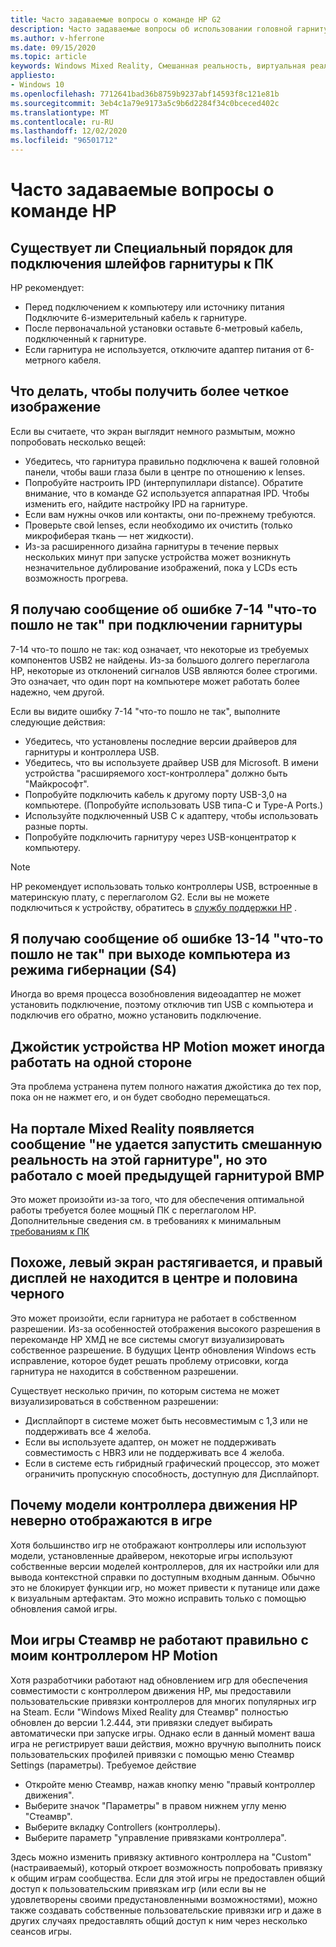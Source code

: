 ```yaml
---
title: Часто задаваемые вопросы о команде HP G2
description: Часто задаваемые вопросы об использовании головной гарнитуры команды HP
ms.author: v-hferrone
ms.date: 09/15/2020
ms.topic: article
keywords: Windows Mixed Reality, Смешанная реальность, виртуальная реальность, VR, MR, устранение неполадок, ошибки, Справка, поддержка, производительность
appliesto:
- Windows 10
ms.openlocfilehash: 7712641bad36b8759b9237abf14593f8c121e81b
ms.sourcegitcommit: 3eb4c1a79e9173a5c9b6d2284f34c0bceced402c
ms.translationtype: MT
ms.contentlocale: ru-RU
ms.lasthandoff: 12/02/2020
ms.locfileid: "96501712"
---
```

# <a name="hp-reverb-g2-frequently-asked-questions"></a>Часто задаваемые вопросы о команде HP

## <a name="is-there-a-specific-order-i-should-follow-to-connect-my-headset-cables-to-a-pc"></a>Существует ли Специальный порядок для подключения шлейфов гарнитуры к ПК

HP рекомендует:

- Перед подключением к компьютеру или источнику питания Подключите 6-измерительный кабель к гарнитуре.
- После первоначальной установки оставьте 6-метровый кабель, подключенный к гарнитуре.
- Если гарнитура не используется, отключите адаптер питания от 6-метрного кабеля.

## <a name="what-should-i-do-to-get-a-crisper-image"></a>Что делать, чтобы получить более четкое изображение

Если вы считаете, что экран выглядит немного размытым, можно попробовать несколько вещей:

- Убедитесь, что гарнитура правильно подключена к вашей головной панели, чтобы ваши глаза были в центре по отношению к lenses.
- Попробуйте настроить IPD (интерпупиллари distance). Обратите внимание, что в команде G2 используется аппаратная IPD. Чтобы изменить его, найдите настройку IPD на гарнитуре.
- Если вам нужны очков или контакты, они по-прежнему требуются.
- Проверьте свой lenses, если необходимо их очистить (только микрофиберая ткань — нет жидкости).
- Из-за расширенного дизайна гарнитуры в течение первых нескольких минут при запуске устройства может возникнуть незначительное дублирование изображений, пока у LCDs есть возможность прогрева.

## <a name="i-am-getting-a-7-14-something-went-wrong-error-when-i-plug-in-my-headset"></a>Я получаю сообщение об ошибке 7-14 "что-то пошло не так" при подключении гарнитуры

7-14 что-то пошло не так: код означает, что некоторые из требуемых компонентов USB2 не найдены.  Из-за большого долгего переглагола HP, некоторые из отклонений сигналов USB являются более строгими.  Это означает, что один порт на компьютере может работать более надежно, чем другой.

Если вы видите ошибку 7-14 "что-то пошло не так", выполните следующие действия:

- Убедитесь, что установлены последние версии драйверов для гарнитуры и контроллера USB.
- Убедитесь, что вы используете драйвер USB для Microsoft. В имени устройства "расширяемого хост-контроллера" должно быть "Майкрософт".
- Попробуйте подключить кабель к другому порту USB-3,0 на компьютере. (Попробуйте использовать USB типа-C и Type-A Ports.)
- Используйте подключенный USB C к адаптеру, чтобы использовать разные порты.
- Попробуйте подключить гарнитуру через USB-концентратор к компьютеру.

> [!NOTE]
> HP рекомендует использовать только контроллеры USB, встроенные в материнскую плату, с переглаголом G2.
> Если вы не можете подключиться к устройству, обратитесь в [службу поддержки HP](https://support.hp.com/us-en) .

## <a name="i-am-getting-a-13-14-something-went-wrong-error-when-my-pc-resumes-from-hibernate-s4"></a>Я получаю сообщение об ошибке 13-14 "что-то пошло не так" при выходе компьютера из режима гибернации (S4)

Иногда во время процесса возобновления видеоадаптер не может установить подключение, поэтому отключив тип USB с компьютера и подключив его обратно, можно установить подключение.

## <a name="my-hp-motion-controller-joystick-will-sometimes-stick-to-one-side"></a>Джойстик устройства HP Motion может иногда работать на одной стороне

Эта проблема устранена путем полного нажатия джойстика до тех пор, пока он не нажмет его, и он будет свободно перемещаться.

## <a name="the-mixed-reality-portal-says-cant-run-mixed-reality-on-this-headset-but-this-worked-fine-with-my-previous-wmr-headset"></a>На портале Mixed Reality появляется сообщение "не удается запустить смешанную реальность на этой гарнитуре", но это работало с моей предыдущей гарнитурой ВМР

Это может произойти из-за того, что для обеспечения оптимальной работы требуется более мощный ПК с переглаголом HP. Дополнительные сведения см. в требованиях к минимальным [требованиям к ПК](windows-mixed-reality-minimum-pc-hardware-compatibility-guidelines.md)

## <a name="it-looks-like-my-left-display-is-stretched-and-the-right-display-is-off-centered-and-half-black"></a>Похоже, левый экран растягивается, и правый дисплей не находится в центре и половина черного

Это может произойти, если гарнитура не работает в собственном разрешении. Из-за особенностей отображения высокого разрешения в перекоманде HP ХМД не все системы смогут визуализировать собственное разрешение. В будущих Центр обновления Windows есть исправление, которое будет решать проблему отрисовки, когда гарнитура не находится в собственном разрешении.

Существует несколько причин, по которым система не может визуализироваться в собственном разрешении:

- Дисплайпорт в системе может быть несовместимым с 1,3 или не поддерживать все 4 желоба.
- Если вы используете адаптер, он может не поддерживать совместимость с HBR3 или не поддерживать все 4 желоба.
- Если в системе есть гибридный графический процессор, это может ограничить пропускную способность, доступную для Дисплайпорт.

## <a name="why-are-my-hp-motion-controller-models-not-showing-up-correctly-in-a-game"></a>Почему модели контроллера движения HP неверно отображаются в игре

Хотя большинство игр не отображают контроллеры или используют модели, установленные драйвером, некоторые игры используют собственные версии моделей контроллеров, для их настройки или для вывода контекстной справки по доступным входным данным. Обычно это не блокирует функции игр, но может привести к путанице или даже к визуальным артефактам. Это можно исправить только с помощью обновления самой игры.

## <a name="my-steamvr-games-dont-appear-to-work-correctly-with-my-hp-motion-controllers"></a>Мои игры Стеамвр не работают правильно с моим контроллером HP Motion

Хотя разработчики работают над обновлением игр для обеспечения совместимости с контроллером движения HP, мы предоставили пользовательские привязки контроллеров для многих популярных игр на Steam. Если "Windows Mixed Reality для Стеамвр" полностью обновлен до версии 1.2.444, эти привязки следует выбирать автоматически при запуске игры. Однако если в данный момент ваша игра не регистрирует ваши действия, можно вручную выполнить поиск пользовательских профилей привязки с помощью меню Стеамвр Settings (параметры).
Требуемое действие

- Откройте меню Стеамвр, нажав кнопку меню "правый контроллер движения".
- Выберите значок "Параметры" в правом нижнем углу меню "Стеамвр".
- Выберите вкладку Controllers (контроллеры).
- Выберите параметр "управление привязками контроллера".

Здесь можно изменить привязку активного контроллера на "Custom" (настраиваемый), который откроет возможность попробовать привязку к общим играм сообщества.
Если для этой игры не предоставлен общий доступ к пользовательским привязкам игр (или если вы не удовлетворены своими предустановленными возможностями), можно также создавать собственные пользовательские привязки игр и даже в других случаях предоставлять общий доступ к ним через несколько сеансов игры.